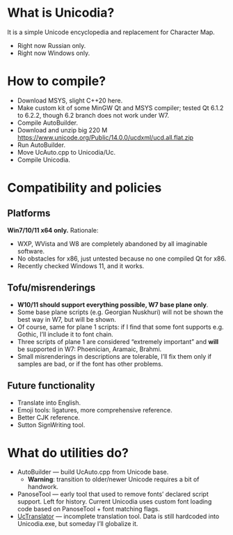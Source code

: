 # What is Unicodia?

It is a simple Unicode encyclopedia and replacement for Character Map.
* Right now Russian only.
* Right now Windows only.

# How to compile?
* Download MSYS, slight C++20 here.
* Make custom kit of some MinGW Qt and MSYS compiler; tested Qt 6.1.2 to 6.2.2, though 6.2 branch does not work under W7.
* Compile AutoBuilder.
* Download and unzip big 220 M https://www.unicode.org/Public/14.0.0/ucdxml/ucd.all.flat.zip
* Run AutoBuilder.
* Move UcAuto.cpp to Unicodia/Uc.
* Compile Unicodia.

# Compatibility and policies

## Platforms
**Win7/10/11 x64 only.** Rationale:
* WXP, WVista and W8 are completely abandoned by all imaginable software.
* No obstacles for x86, just untested because no one compiled Qt for x86.
* Recently checked Windows 11, and it works.

## Tofu/misrenderings
* **W10/11 should support everything possible, W7 base plane only**.
* Some base plane scripts (e.g. Georgian Nuskhuri) will not be shown the best way in W7, but will be shown.
* Of course, same for plane 1 scripts: if I find that some font supports e.g. Gothic, I’ll include it to font chain.
* Three scripts of plane 1 are considered “extremely important” and **will** be supported in W7: Phoenician, Aramaic, Brahmi.
* Small misrenderings in descriptions are tolerable, I’ll fix them only if samples are bad, or if the font has other problems.

## Future functionality
* Translate into English.
* Emoji tools: ligatures, more comprehensive reference.
* Better CJK reference.
* Sutton SignWriting tool.

# What do utilities do?
* AutoBuilder — build UcAuto.cpp from Unicode base.
  * **Warning**: transition to older/newer Unicode requires a bit of handwork.
* PanoseTool — early tool that used to remove fonts’ declared script support. Left for history. Current Unicodia uses custom font loading code based on PanoseTool + font matching flags.
* [UcTranslator](https://github.com/Mercury13/utranslator) — incomplete translation tool. Data is still hardcoded into Unicodia.exe, but someday I’ll globalize it.
